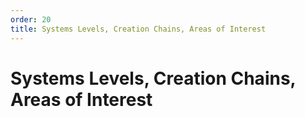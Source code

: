 ```yaml
---
order: 20
title: Systems Levels, Creation Chains, Areas of Interest
---
```


# Systems Levels, Creation Chains, Areas of Interest

